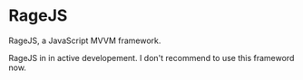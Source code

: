 RageJS
======

RageJS, a JavaScript MVVM framework.

RageJS in in active developement. I don't recommend to use this frameword now.
